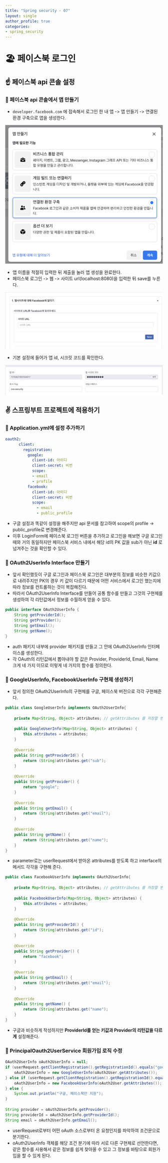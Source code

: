 ```yaml
---
title: "Spring security - 07"
layout: single
author_profile: true
categories: 
- spring_security
---
```


# 🏖 페이스북 로그인

## ☝️ 페이스북 api 콘솔 설정

### 🍙 페이스북 api 콘솔에서 앱 만들기

- ```developer.facebook.com``` 에 접속해서 로그인 한  내 앱 -> 앱 만들기 -> 연결된 환경 구축으로 앱을 생성한다.

![image-20210305004052140](../../post_images/20210304/image-20210305004052140.png)

- 앱 이름을 적절히 입력한 뒤 제출을 눌러 앱 생성을 완료한다.
- 페이스북 로그인 ->  웹 -> 사이트 url(localhost:8080)을 입력한 뒤 save를 누른다.

![image-20210305004418937](../../post_images/20210304/image-20210305004418937.png)

- 기본 설정에 들어가 앱 id, 시크릿 코드를 확인한다.

![image-20210305004513986](../../post_images/20210304/image-20210305004513986.png)

## ✌️ 스프링부트 프로젝트에 적용하기

### 🥮 Application.yml에 설정 추가하기

```yaml
oauth2:
      client:
        registration:
          google:
            client-id: 아이디
            client-secret: 비번
            scope:
            - email
            - profile
          facebook:
            client-id: 아이디
            client-secret: 비번
            scope:
              - email
              - public_profile
```

- 구글 설정과 똑같이 설정을 해주지만 api 문서를 참고하여 scope의 profile -> public_profile로 변경해준다.
- 이후 LoginForm에 페이스북 로그인 버튼을 추가하고 로그인을 해보면 구글 로그인때와 거의 동일하지만 페이스북 서비스 내에서 해당 id의 PK 값을 sub가 아닌 **id** 로 넘겨주는 것을 확인할 수 있다.

### 🍦 OAuth2UserInfo Interface 만들기

- 앞서 확인했듯이 구글 로그인과 페이스북 로그인은 대부분의 정보를 비슷한 키값으로 내려주지만 PK의 경우 키 값이 다르기 때문에 어떤 서비스에서 로그인 했는지에 따라 정보를 컨트롤하는 것이 복잡해진다.
- 따라서 OAuth2UserInfo Interface를 만들어 공통 함수를 만들고 그것의 구현체를 생성하여 각 리턴값에서 정보를 수월하게 얻을 수 있다.

```java
public interface OAuth2UserInfo {
    String getProviderId();
    String getProvider();
    String getEmail();
    String getName();
}
```

- auth 패키지 내부에 provider 패키지를 만들고 그 안에 OAuth2UserInfo 인터페이스를 생성한다.
- 각 OAuth의 리턴값에서 뽑아내야 할 값은 Provider, ProviderId, Email, Name 크게 네 가지 이므로 이렇게 네 가지의 함수를 정의한다.

### 🍜 GoogleUserInfo, FacebookUserInfo 구현체 생성하기

- 앞서 정의한 OAuth2UserInfo의 구현체를 구글, 페이스북 버전으로 각각 구현해준다.

```java
public class GoogleUserInfo implements OAuth2UserInfo{

    private Map<String, Object> attributes; // getAttributes 를 저장할 변수

    public GoogleUserInfo(Map<String, Object> attributes) {
        this.attributes = attributes;
    }

    @Override
    public String getProviderId() {
        return (String)attributes.get("sub");
    }

    @Override
    public String getProvider() {
        return "google";
    }

    @Override
    public String getEmail() {
        return (String)attributes.get("email");
    }

    @Override
    public String getName() {
        return (String)attributes.get("name");
    }
}
```

- parameter로는 userRequest에서 받아온 attributes를 받도록 하고 interface의 메서드 각각을 구현해 준다.

```java
public class FacebookUserInfo implements OAuth2UserInfo{

    private Map<String, Object> attributes; // getAttributes 를 저장할 변수

    public FacebookUserInfo(Map<String, Object> attributes) {
        this.attributes = attributes;
    }

    @Override
    public String getProviderId() {
        return (String)attributes.get("id");
    }

    @Override
    public String getProvider() {
        return "facebook";
    }

    @Override
    public String getEmail() {
        return (String)attributes.get("email");
    }

    @Override
    public String getName() {
        return (String)attributes.get("name");
    }
}
```

- 구글과 비슷하게 작성하지만 **ProviderId를 얻는 키값과 Provider의 리턴값을 다르게** 설정해준다.

### 🍲 PrincipalOauth2UserService 회원가입 로직 수정

```java
OAuth2UserInfo oAuth2UserInfo = null;
if (userRequest.getClientRegistration().getRegistrationId().equals("google")){
    oAuth2UserInfo = new GoogleUserInfo(oAuth2User.getAttributes());
} else if (userRequest.getClientRegistration().getRegistrationId().equals("facebook")) {
    oAuth2UserInfo = new FacebookUserInfo(oAuth2User.getAttributes());
} else {
    System.out.println("구글, 페이스북만 지원");
}

String provider = oAuth2UserInfo.getProvider();
String providerId = oAuth2UserInfo.getProviderId();
String email = oAuth2UserInfo.getEmail();
```

- userRequest로부터 어떤 oAuth 소스로부터 온 요청인지를 파악하여 조건문으로 분기한다.
- oAuth2UserInfo 객체를 해당 조건 분기에 따라 서로 다른 구현체로 선언한다면, 같은 함수를 사용해서 같은 정보를 쉽게 찾아올 수 있고 그 정보를 바탕으로 회원가입을 할 수 있게 된다.
